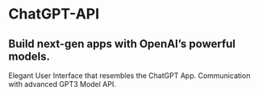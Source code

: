 # ChatGPT-API
## Build next-gen apps with OpenAI’s powerful models.
<p>Elegant User Interface that resembles the ChatGPT App.
Communication with advanced GPT3 Model API.</p>